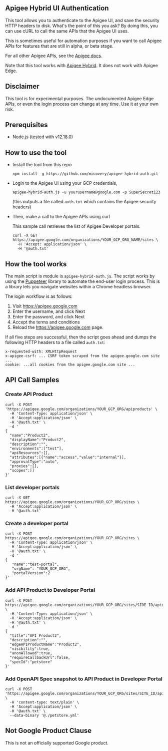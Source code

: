 ## Apigee Hybrid UI Authentication

This tool allows you to authenticate to the Apigee UI, and save the security HTTP headers
to disk. What's the point of this you ask? By doing this, you can use cURL to call the same
APIs that the Apigee UI uses. 

This is sometimes useful for automation purposes if you want to call Apigee APIs for features that are still in alpha, or beta stage.

For all other Apigee APIs, see the [Apigee docs](https://docs.apigee.com/reference/apis).

Note that this tool works with [Apigee Hybrid](https://docs.apigee.com/hybrid/). It does not work with Apigee Edge.

## Disclaimer
This tool is for experimental purposes. The undocumented Apigee Edge APIs, or even the login process can change at any time. Use it at your own risk.

## Prerequisites
 * Node.js (tested with v12.18.0)

## How to use the tool
* Install the tool from this repo
  ```shell script
  npm install -g https://github.com/micovery/apigee-hybrid-auth.git
  ```

* Login to the Apigee UI using your GCP credentials,
  
  ```shell script
  apigee-hybrid-auth.js -u yourusername@google.com -p SuperSecret123
  ```

  (this outputs a file called `auth.txt` which contains the Apigee security headers)
  
* Then, make a call to the Apigee APIs using curl

  This sample call retrieves the list of Apigee Developer portals.

  ```shell script
  curl -X GET  https://apigee.google.com/organizations/YOUR_GCP_ORG_NAME/sites \
    -H 'Accept: application/json' \
    -H '@auth.txt'
  ```

## How the tool works

The main script is module is  `apigee-hybrid-auth.js`. The script  works by using the [Puppeteer](https://pptr.dev/) library to automate the end-user login process. This is a library lets you 
navigate websites within a Chrome headless browser.

The login workflow is as follows:

  1. Visit https://apigee.google.com
  2. Enter the username, and click Next
  3. Enter the password, and click Next
  4. Accept the terms and conditions
  5. Reload the https://apigee.google.com page.
  
If all five steps are successful,  then the script goes ahead and dumps the following HTTP headers to a file called `auth.txt`:

```shell script
x-requested-with: XMLHttpRequest
x-apigee-csrf: ... CSRF token scraped from the apigee.google.com site ...
cookie: ...all cookies from the apigee.google.com site ...
```
 

## API Call Samples

### Create API Product
```shell script
curl -X POST 'https://apigee.google.com/organizations/YOUR_GCP_ORG/apiproducts' \
  -H 'Content-Type: application/json' \
  -H 'Accept:application/json' \
  -H '@auth.txt' \
  -d '
{
  "name":"Product2",
  "displayName":"Product2",
  "description":"",
  "environments":["test"],
  "apiResources":[],
  "attributes":[{"name":"access","value":"internal"}],
  "approvalType":"auto",
  "proxies":[],
  "scopes":[]
}'
```

### List developer portals

```shell script
curl -X GET  https://apigee.google.com/organizations/YOUR_GCP_ORG/sites \
  -H 'Accept:application/json' \
  -H '@auth.txt'
```
### Create a developer portal

```shell script
curl -X POST  https://apigee.google.com/organizations/YOUR_GCP_ORG/sites \
  -H 'Content-Type: application/json' \
  -H 'Accept:application/json' \
  -H '@auth.txt' \
  -d '
{
   "name":"test-portal",
   "orgName": "YOUR_GCP_ORG", 
   "portalVersion":2
}'
```

### Add API Product to Developer Portal

```shell script
curl -X POST https://apigee.google.com/organizations/YOUR_GCP_ORG/sites/SIDE_ID/apidocs \
  -H 'Content-Type: application/json' \
  -H 'Accept:application/json' \
  -H '@auth.txt' \
  -d '
{
  "title":"API Product2",
  "description":"",
  "edgeAPIProductName":"Product2",
  "visibility":true,
  "anonAllowed":true,
  "requireCallbackUrl":false,
  "specId":"petstore"
}'
```
### Add OpenAPI Spec snapshot to API Product in Developer Portal

```shell script
curl -X POST 'https://apigee.google.com/organizations/YOUR_GCP_ORG/sites/SITE_ID/apidocs/DOC_ID/snapshot' \
  -H 'content-type: text/plain' \
  -H 'Accept:application/json' \
  -H '@auth.txt' \
  --data-binary '@./petstore.yml'
```

## Not Google Product Clause

This is not an officially supported Google product.